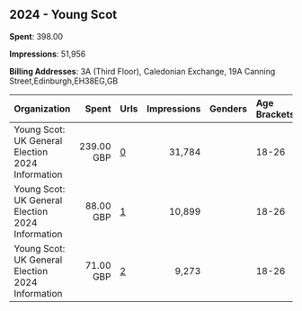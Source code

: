 ## 2024 - Young Scot 
**Spent**: 398.00

**Impressions**: 51,956

**Billing Addresses**: 3A (Third Floor), Caledonian Exchange, 19A Canning Street,Edinburgh,EH38EG,GB

|Organization|Spent|Urls|Impressions|Genders|Age Brackets|Country Codes|
|:---|---:|:---|---:|:---|:---|:---|
|Young Scot: UK General Election 2024 Information|239.00 GBP|[0](https://www.snap.com/political-ads/asset/ac73bfbc8f88316bae78267f8d5642c5b06292012965f00be92e98660fa0d796?mediaType=mp4)|31,784||18-26|united kingdom|
|Young Scot: UK General Election 2024 Information|88.00 GBP|[1](https://www.snap.com/political-ads/asset/bebc451d099373f9cb67f4061c366c1ef0bed66ef7cb21ff9436aa479096d562?mediaType=mp4)|10,899||18-26|united kingdom|
|Young Scot: UK General Election 2024 Information|71.00 GBP|[2](https://www.snap.com/political-ads/asset/68f00906e52ee2e82d3b16bdf86e14ae5e8e25f7dc8c40e40fd5ac99947a381c?mediaType=mp4)|9,273||18-26|united kingdom|
